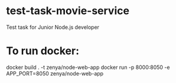 # test-task-movie-service
Test task for Junior Node.js developer


# To run docker:
docker build . -t zenya/node-web-app
docker run -p 8000:8050 -e APP_PORT=8050 zenya/node-web-app
